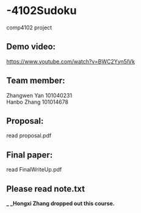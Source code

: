 # -4102Sudoku
comp4102 project

## **Demo video**: 
https://www.youtube.com/watch?v=BWC2Yyn5lVk

## **Team member:**                              
Zhangwen Yan 101040231                        
Hanbo Zhang  101014678

## **Proposal:**
read proposal.pdf

## **Final paper:**
read FinalWriteUp.pdf

## Please read note.txt
**_ _Hongxi Zhang dropped out this course.**
